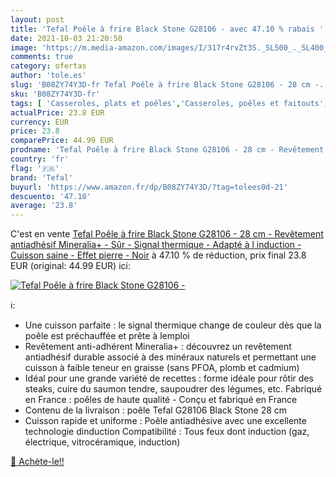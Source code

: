 ```yaml
---
layout: post
title: 'Tefal Poêle à frire Black Stone G28106 - avec 47.10 % rabais '
date: 2021-10-03 21:20:50
image: 'https://m.media-amazon.com/images/I/317r4rvZt3S._SL500_._SL400_.jpg'
comments: true
category: ofertas
author: 'tole.es'
slug: 'B08ZY74Y3D-fr Tefal Poêle à frire Black Stone G28106 - 28 cm -...'
sku: 'B08ZY74Y3D-fr'
tags: [ 'Casseroles, plats et poêles','Casseroles, poêles et faitouts','Cuisine et Maison','Poêles à frire','tefal', ]
actualPrice: 23.8 EUR
currency: EUR
price: 23.8
comparePrice: 44.99 EUR
prodname: 'Tefal Poêle à frire Black Stone G28106 - 28 cm - Revêtement antiadhésif Mineralia+ - Sûr - Signal thermique - Adapté à l induction - Cuisson saine - Effet pierre - Noir'
country: 'fr'
flag: '🇫🇷'
brand: 'Tefal'
buyurl: 'https://www.amazon.fr/dp/B08ZY74Y3D/?tag=tolees0d-21'
descuento: '47.10'
average: '23.8'
---
```


C'est en vente [Tefal Poêle à frire Black Stone G28106 - 28 cm - Revêtement antiadhésif Mineralia+ - Sûr - Signal thermique - Adapté à l induction - Cuisson saine - Effet pierre - Noir](https://www.amazon.fr/dp/B08ZY74Y3D/?tag=tolees0d-21)  à  47.10 % de réduction, prix final  23.8 EUR (original: 44.99 EUR) ici:

[![Tefal Poêle à frire Black Stone G28106 -](https://m.media-amazon.com/images/I/317r4rvZt3S._SL500_._SL400_.jpg)](https://www.amazon.fr/dp/B08ZY74Y3D/?tag=tolees0d-21)

ℹ️:

- Une cuisson parfaite : le signal thermique change de couleur dès que la poêle est préchauffée et prête à lemploi
- Revêtement anti-adhérent Mineralia+ : découvrez un revêtement antiadhésif durable associé à des minéraux naturels et permettant une cuisson à faible teneur en graisse (sans PFOA, plomb et cadmium)
- Idéal pour une grande variété de recettes : forme idéale pour rôtir des steaks, cuire du saumon tendre, saupoudrer des légumes, etc. Fabriqué en France : poêles de haute qualité - Conçu et fabriqué en France
- Contenu de la livraison : poêle Tefal G28106 Black Stone 28 cm
- Cuisson rapide et uniforme : Poêle antiadhésive avec une excellente technologie dinduction Compatibilité : Tous feux dont induction (gaz, électrique, vitrocéramique, induction)

[🛒 Achète-le!!](https://www.amazon.fr/dp/B08ZY74Y3D/?tag=tolees0d-21)
